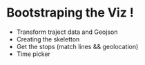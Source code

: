 # Bootstraping the Viz !

* Transform traject data and Geojson
* Creating the skeletton
* Get the stops (match lines && geolocation)
* Time picker

